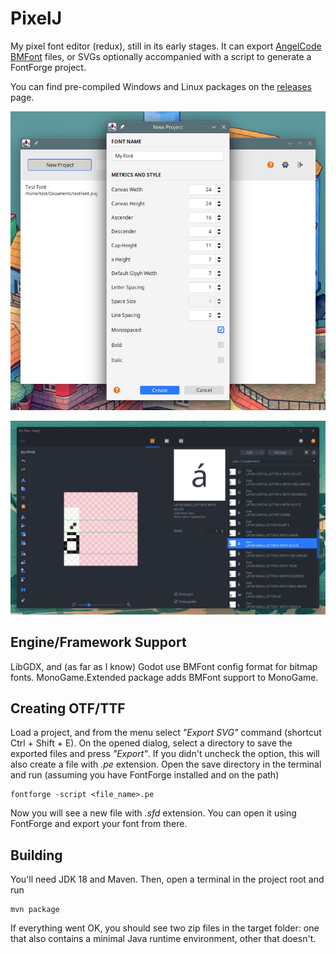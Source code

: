 # PixelJ

My pixel font editor (redux), still in its early stages. It can export
[AngelCode BMFont](http://www.angelcode.com/products/bmfont/) files, or SVGs optionally accompanied with a script to
generate a FontForge project.

You can find pre-compiled Windows and Linux packages on the [releases](https://github.com/mimoguz/pixelj/releases) page.

![New project dialog](.github/new_project_2022_11_19.png)

![Project view](.github/glyphs_screen_2022_12_01.png)

## Engine/Framework Support

LibGDX, and (as far as I know) Godot use BMFont config format for bitmap fonts. MonoGame.Extended package adds
BMFont support to MonoGame.

## Creating OTF/TTF

Load a project, and from the menu select _"Export SVG"_ command (shortcut Ctrl + Shift + E). On the opened dialog, select a directory to save the exported files and press _"Export"_. If you didn't uncheck the option, this will also create a file with _.pe_ extension. Open the save directory in the terminal and run (assuming you have FontForge installed and on the path)

```
fontforge -script <file_name>.pe
```

Now you will see a new file with _.sfd_ extension. You can open it using FontForge and export your font from there.



## Building

You'll need JDK 18 and Maven. Then, open a terminal in the project root and run

    mvn package

If everything went OK, you should see two zip files in the target folder: one that also contains a
minimal Java runtime environment, other that doesn't.
